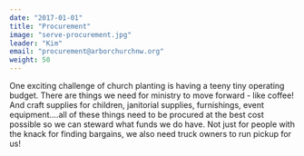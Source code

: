 ```yaml
---
date: "2017-01-01"
title: "Procurement"
image: "serve-procurement.jpg"
leader: "Kim"
email: "procurement@arborchurchnw.org"
weight: 50
---
```


One exciting challenge of church planting is having a teeny tiny operating budget. There are things we need for ministry to move forward - like coffee!  And craft supplies for children, janitorial supplies, furnishings, event equipment....all of these things need to be procured at the best cost possible so we can steward what funds we do have. Not just for people with the knack for finding bargains, we also need truck owners to run pickup for us!

